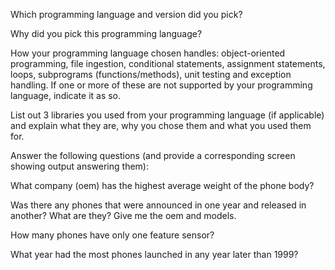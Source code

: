 Which programming language and version did you pick?

Why did you pick this programming language?

How your programming language chosen handles: object-oriented programming, file ingestion, conditional statements, assignment statements, loops, subprograms (functions/methods), unit testing and exception handling. If one or more of these are not supported by your programming language, indicate it as so. 

List out 3 libraries you used from your programming language (if applicable) and explain what they are, why you chose them and what you used them for.

Answer the following questions (and provide a corresponding screen showing output answering them):

What company (oem) has the highest average weight of the phone body?

Was there any phones that were announced in one year and released in another? What are they? Give me the oem and models.

How many phones have only one feature sensor?

What year had the most phones launched in any year later than 1999? 

